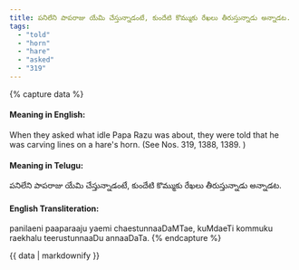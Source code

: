 ```yaml
---
title: పనిలేని పాపరాజు యేమి చేస్తున్నాడంటే, కుందేటి కొమ్ముకు రేఖలు తీరుస్తున్నాడు అన్నాడట.
tags:
  - "told"
  - "horn"
  - "hare"
  - "asked"
  - "319"
---
```


{% capture data %}
#### Meaning in English:
When they asked what idle Papa Razu was about, they were told that he was carving lines on a hare's horn.
(See Nos. 319, 1388, 1389. )

#### Meaning in Telugu:
పనిలేని పాపరాజు యేమి చేస్తున్నాడంటే, కుందేటి కొమ్ముకు రేఖలు తీరుస్తున్నాడు అన్నాడట.

#### English Transliteration:
panilaeni paaparaaju yaemi chaestunnaaDaMTae, kuMdaeTi kommuku raekhalu teerustunnaaDu annaaDaTa.
{% endcapture %}

{{ data | markdownify }}

